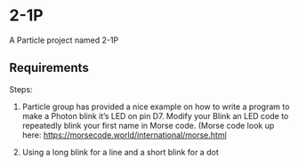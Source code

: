 # 2-1P

A Particle project named 2-1P

## Requirements

Steps:

1. Particle group has provided a nice example on how to write a program to make a Photon blink it’s LED on pin D7.
   Modify your Blink an LED code to repeatedly blink your first name in Morse code. (Morse
   code look up here: https://morsecode.world/international/morse.html

2. Using a long blink for a line and a short blink for a dot
